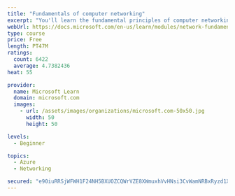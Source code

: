 ```yaml
---
title: "Fundamentals of computer networking"
excerpt: "You'll learn the fundamental principles of computer networking to prepare you for the Azure admin and developer learning paths."
webUrl: https://docs.microsoft.com/en-us/learn/modules/network-fundamentals/
type: course
price: Free
length: PT47M
ratings:
  count: 6422
  average: 4.7382436
heat: 55

provider:
  name: Microsoft Learn
  domain: microsoft.com
  images:
    - url: /assets/images/organizations/microsoft.com-50x50.jpg
      width: 50
      height: 50

levels:
  - Beginner

topics:
  - Azure
  - Networking

secured: "e90iuRRSjWFWH1F24NH5BXUOZCQWrVZE8XWmuxhVvHNsi3CvWamNRBxRyzd1X7Q7cxhRiBncNoT2OZU5eS6MCGlAOqpNYvDW2tG3H/jrKRbAqjX+VANrZml1nBeiDVMg2dnTqOzSNAOC4vaDOSG7xiSFgGubfAc7Ew/N9/FwlhTYwpQGgU6Qlzl2qx8vMqEoGSHHpB/xGf3PEEAQIF8/CUAfPClW5D4NUU0X7bq9w6QgM7kVRpac/oszxdKGCnqn9x8QxT0x2T53mBE26l7wLzdlsW6cLLN1lIvCIilgFTvZpY65B2naEB2PGy9RTnYo67vnDap+k49rQtt7VJa/TqlagHi5o0F51brTzWpdhoxkCJJSNhPofa1La6I66deMWpaIbZZYNAx82/k2Ig6Tz9cWlR7cNh8xsqKaKRkTfic=;XYnESVzY1unxi9MDHV0VQg=="
---
```



